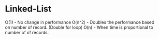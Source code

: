 # Linked-List

O(1) - No change in performance
O(n^2) - Doubles the performance based on number of record. (Double for loop)
O(n) - When time is proportional to number of of records.
